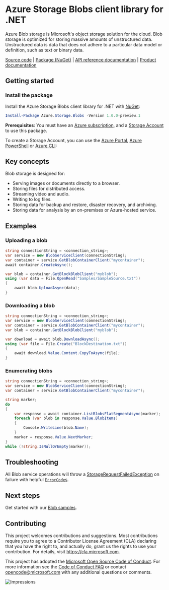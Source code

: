# Azure Storage Blobs client library for .NET
Azure Blob storage is Microsoft's object storage solution for the cloud. Blob
storage is optimized for storing massive amounts of unstructured data.
Unstructured data is data that does not adhere to a particular data model or
definition, such as text or binary data.

[Source code][source] | [Package (NuGet)][package] | [API reference documentation][rest_docs] | [Product documentation][product_docs]

## Getting started
### Install the package
Install the Azure Storage Blobs client library for .NET with [NuGet][nuget]:

```Powershell
Install-Package Azure.Storage.Blobs -Version 1.0.0-preview.1
```

**Prerequisites**: You must have an [Azure subscription][azure_sub], and a
[Storage Account][storage_account_docs] to use this package.

To create a Storage Account, you can use the [Azure Portal][storage_account_create_portal],
[Azure PowerShell][storage_account_create_ps] or [Azure CLI][storage_account_create_cli]:

## Key concepts
Blob storage is designed for:
- Serving images or documents directly to a browser.
- Storing files for distributed access.
- Streaming video and audio.
- Writing to log files.
- Storing data for backup and restore, disaster recovery, and archiving.
- Storing data for analysis by an on-premises or Azure-hosted service.

## Examples
### Uploading a blob
```c#
string connectionString = <connection_string>;
var service = new BlobServiceClient(connectionString);
var container = service.GetBlobContainerClient("mycontainer");
await container.CreateAsync();

var blob = container.GetBlockBlobClient("myblob");
using (var data = File.OpenRead("Samples/SampleSource.txt"))
{
    await blob.UploadAsync(data);
}
```

### Downloading a blob
```c#
string connectionString = <connection_string>;
var service = new BlobServiceClient(connectionString);
var container = service.GetBlobContainerClient("mycontainer");
var blob = container.GetBlockBlobClient("myblob");

var download = await blob.DownloadAsync();
using (var file = File.Create("BlockDestination.txt"))
{   
    await download.Value.Content.CopyToAsync(file);
}
```

### Enumerating blobs
```c#
string connectionString = <connection_string>;
var service = new BlobServiceClient(connectionString);
var container = service.GetBlobContainerClient("mycontainer");

string marker;
do
{
    var response = await container.ListBlobsFlatSegmentAsync(marker);
    foreach (var blob in response.Value.BlobItems)
    {
        Console.WriteLine(blob.Name);
    }
    marker = response.Value.NextMarker;
}
while (!string.IsNullOrEmpty(marker));
```

## Troubleshooting
All Blob service operations will throw a
[StorageRequestFailedException][StorageRequestFailedException] on failure with
helpful [`ErrorCode`s][error_codes].

## Next steps
Get started with our [Blob samples][samples].

## Contributing
This project welcomes contributions and suggestions.  Most contributions require
you to agree to a Contributor License Agreement (CLA) declaring that you have
the right to, and actually do, grant us the rights to use your contribution. For
details, visit https://cla.microsoft.com.

This project has adopted the [Microsoft Open Source Code of Conduct](https://opensource.microsoft.com/codeofconduct/).
For more information see the [Code of Conduct FAQ](https://opensource.microsoft.com/codeofconduct/faq/)
or contact [opencode@microsoft.com](mailto:opencode@microsoft.com) with any
additional questions or comments.

![Impressions](https://azure-sdk-impressions.azurewebsites.net/api/impressions/azure-sdk-for-net%2Fsdk%2Fstorage%2FAzure.Storage.Blobs%2FREADME.png)

<!-- LINKS -->
[source]: https://github.com/Azure/azure-sdk-for-net/tree/master/sdk/storage/Azure.Storage.Blobs/src
[package]: https://www.nuget.org/packages/Azure.Storage.Blobs/
[rest_docs]: https://docs.microsoft.com/en-us/rest/api/storageservices/blob-service-rest-api
[product_docs]: https://docs.microsoft.com/en-us/azure/storage/blobs/storage-blobs-overview
[nuget]: https://www.nuget.org/
[storage_account_docs]: https://docs.microsoft.com/en-us/azure/storage/common/storage-account-overview
[storage_account_create_ps]: https://docs.microsoft.com/en-us/azure/storage/common/storage-quickstart-create-account?tabs=azure-powershell
[storage_account_create_cli]: https://docs.microsoft.com/en-us/azure/storage/common/storage-quickstart-create-account?tabs=azure-cli
[storage_account_create_portal]: https://docs.microsoft.com/en-us/azure/storage/common/storage-quickstart-create-account?tabs=azure-portal
[azure_cli]: https://docs.microsoft.com/cli/azure
[azure_sub]: https://azure.microsoft.com/free/
[StorageRequestFailedException]: https://github.com/Azure/azure-sdk-for-net/tree/master/sdk/storage/Azure.Storage.Common/src/StorageRequestFailedException.cs
[error_codes]: https://docs.microsoft.com/en-us/rest/api/storageservices/blob-service-error-codes
[samples]: tests/Samples/